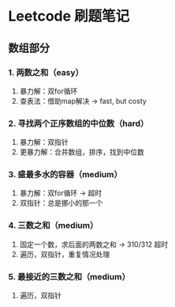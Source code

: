 # Leetcode 刷题笔记

## 数组部分

### 1. 两数之和（easy）
1. 暴力解：双for循环
2. 查表法：借助map解决 -> fast, but costy

### 2. 寻找两个正序数组的中位数（hard）
1. 暴力解：双指针
2. 更暴力解：合并数组，排序，找到中位数

### 3. 盛最多水的容器（medium）
1. 暴力解：双for循环 -> 超时
2. 双指针：总是挪小的那一个

### 4. 三数之和（medium）
1. 固定一个数，求后面的两数之和 -> 310/312 超时
2. 遍历，双指针，重复情况处理
   
### 5. 最接近的三数之和（medium）
1. 遍历，双指针